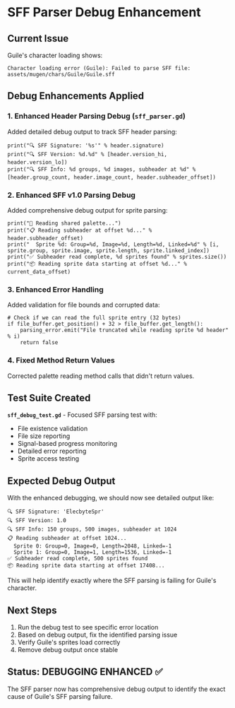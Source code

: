 # SFF Parser Debug Enhancement

## Current Issue
Guile's character loading shows:
```
Character loading error (Guile): Failed to parse SFF file: assets/mugen/chars/Guile/Guile.sff
```

## Debug Enhancements Applied

### 1. Enhanced Header Parsing Debug (`sff_parser.gd`)
Added detailed debug output to track SFF header parsing:

```gdscript
print("🔍 SFF Signature: '%s'" % header.signature)
print("🔍 SFF Version: %d.%d" % [header.version_hi, header.version_lo])
print("🔍 SFF Info: %d groups, %d images, subheader at %d" % [header.group_count, header.image_count, header.subheader_offset])
```

### 2. Enhanced SFF v1.0 Parsing Debug
Added comprehensive debug output for sprite parsing:

```gdscript
print("🎨 Reading shared palette...")
print("📋 Reading subheader at offset %d..." % header.subheader_offset)
print("  Sprite %d: Group=%d, Image=%d, Length=%d, Linked=%d" % [i, sprite.group, sprite.image, sprite.length, sprite.linked_index])
print("✅ Subheader read complete, %d sprites found" % sprites.size())
print("📦 Reading sprite data starting at offset %d..." % current_data_offset)
```

### 3. Enhanced Error Handling
Added validation for file bounds and corrupted data:

```gdscript
# Check if we can read the full sprite entry (32 bytes)
if file_buffer.get_position() + 32 > file_buffer.get_length():
    parsing_error.emit("File truncated while reading sprite %d header" % i)
    return false
```

### 4. Fixed Method Return Values
Corrected palette reading method calls that didn't return values.

## Test Suite Created

**`sff_debug_test.gd`** - Focused SFF parsing test with:
- File existence validation
- File size reporting
- Signal-based progress monitoring
- Detailed error reporting
- Sprite access testing

## Expected Debug Output

With the enhanced debugging, we should now see detailed output like:
```
🔍 SFF Signature: 'ElecbyteSpr'
🔍 SFF Version: 1.0
🔍 SFF Info: 150 groups, 500 images, subheader at 1024
📋 Reading subheader at offset 1024...
  Sprite 0: Group=0, Image=0, Length=2048, Linked=-1
  Sprite 1: Group=0, Image=1, Length=1536, Linked=-1
✅ Subheader read complete, 500 sprites found
📦 Reading sprite data starting at offset 17408...
```

This will help identify exactly where the SFF parsing is failing for Guile's character.

## Next Steps

1. Run the debug test to see specific error location
2. Based on debug output, fix the identified parsing issue
3. Verify Guile's sprites load correctly
4. Remove debug output once stable

## Status: DEBUGGING ENHANCED ✅

The SFF parser now has comprehensive debug output to identify the exact cause of Guile's SFF parsing failure.
